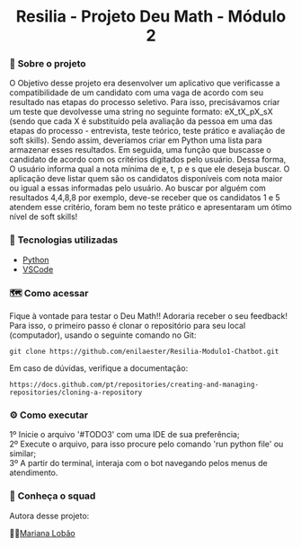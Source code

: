 

<h1 align="center">Resilia - Projeto Deu Math - Módulo 2 </h1>


### 📌 <strong>Sobre o projeto</strong>

O Objetivo desse projeto era desenvolver um aplicativo que verificasse a compatibilidade de um
candidato com uma vaga de acordo com seu resultado nas etapas do processo seletivo.
Para isso, precisávamos criar um teste que devolvesse uma string no seguinte formato: eX_tX_pX_sX
(sendo que cada X é substituído pela avaliação da pessoa em uma das etapas do
processo - entrevista, teste teórico, teste prático e avaliação de soft skills).
Sendo assim, deveríamos criar em Python uma lista para armazenar esses resultados. 
Em seguida, uma função que buscasse o candidato de
acordo com os critérios digitados pelo usuário. Dessa forma, O usuário informa qual a nota
mínima de e, t, p e s que ele deseja buscar. O aplicação deve listar quem são os
candidatos disponíveis com nota maior ou igual a essas informadas pelo usuário.
Ao buscar por alguém com resultados 4,4,8,8 por exemplo, deve-se receber que os
candidatos 1 e 5 atendem esse critério, foram bem no teste prático e apresentaram um
ótimo nível de soft skills!

### 🚀 <strong>Tecnologias utilizadas </strong>


- [Python](https://www.python.org/)
- [VSCode](https://code.visualstudio.com/)

### 🗺️ <strong>Como acessar</strong>

Fique à vontade para testar o Deu Math!! Adoraria receber o seu feedback!
Para isso, o primeiro passo é clonar o repositório para seu local (computador), usando o seguinte comando no Git:

```shell
git clone https://github.com/enilaester/Resilia-Modulo1-Chatbot.git
```

Em caso de dúvidas, verifique a documentação:
```shell
https://docs.github.com/pt/repositories/creating-and-managing-repositories/cloning-a-repository
```

### :gear: <strong>Como executar</strong>

1º Inicie o arquivo '#TODO3' com uma IDE de sua preferência; <br/>
2º Execute o arquivo, para isso procure pelo comando 'run python file' ou similar; <br/>
3º A partir do terminal, interaja com o bot navegando pelos menus de atendimento.


### :busts_in_silhouette: <strong> Conheça o squad </strong>

Autora desse projeto:

👩‍💻[Mariana Lobão](https://github.com/MarianaLobao/)
